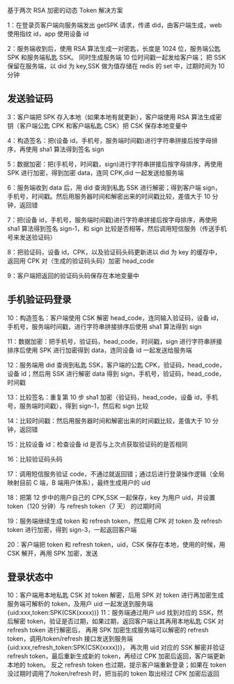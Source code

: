 基于两次 RSA 加密的动态 Token 解决方案

1：在登录页客户端向服务端发出 getSPK 请求，传递 did，由客户端生成，web 使用指纹 id，app 使用设备 id

2：服务端收到后，使用 RSA 算法生成一对密匙，长度是 1024 位，服务端公匙 SPK 和服务端私匙 SSK。
同时生成服务端 10 位时间戳一起发给客户端；
把 SSK 保留在服务端，以 did 为 key,SSK 做为值存储在 redis 的 set 中，过期时间为 10 分钟

## 发送验证码

3：客户端把 SPK 存入本地（如果本地有就更新），客户端使用 RSA 算法生成密钥（客户端公匙 CPK 和客户端私匙 CSK）把 CSK 保存本地变量中

4：构造签名：把(设备 id，手机号，服务端时间戳)进行字符串拼接后按字母排序，再使用 sha1 算法得到签名 sign

5：数据加密：把(手机号，时间戳，sign)进行字符串拼接后按字母排序，再使用 SPK 进行加密，得到加密 data，连同 CPK,did 一起发送给服务端

6：服务端收到 data 后，用 did 查询到私匙 SSK 进行解密；得到客户端 sign，手机号，时间戳。然后用服务器时间和解密出来的时间戳比较，差值大于 10 分钟，返回错

7：把(设备 id，手机号，服务端时间戳)进行字符串拼接后按字母排序，再使用 sha1 算法得到签名 sign-1，和 sign 比较是否相等，然后调用短信服务（传送手机号来发送验证码）

8：把验证码，设备 id，CPK，以及验证码头码更新进以 did 为 key 的缓存中，返回用 CPK 对（生成的验证码头码）加密 head_code

9：客户端把返回的验证码头码保存在本地变量中

## 手机验证码登录

10：构造签名：客户端使用 CSK 解密 head_code，连同输入验证码，设备 id，手机号，服务端时间戳，进行字符串拼接排序后使用 sha1 算法得到 sign

11：数据加密：把手机号，验证码，head_code，时间戳，sign 进行字符串拼接排序后使用 SPK 进行加密得到 data，连同设备 id 一起发送给服务端

12：服务端用 did 查询到私匙 SSK，客户端的公匙 CPK，验证码，head_code，设备 id；然后用 SSK 进行解密 data 得到 sign，手机号，验证码，head_code，时间戳

13：比较签名：重复第 10 步 sha1 加密（验证码，head_code，设备 id，手机号，服务端时间戳），得到 sign-1，然后和 sign 比较

14：比较时间戳：然后用服务器时间和解密出来的时间戳比较，差值大于 10 分钟，返回错

15：比较设备 id：检查设备 id 是否与上次点获取验证码的是否相同

16：比较验证码头码

17：调用短信服务验证 code，不通过就返回错；通过后进行登录操作逻辑（全局映射目前 C 端，B 端用户体系），最终生成用户的 uid

18：把第 12 步中的用户自己的 CPK,SSK 一起保存，key 为用户 uid，并设置 token（120 分钟）与 refresh token（7 天） 的过期时间

19：服务端继续生成 token 和 refresh token，然后用 CPK 对 token 及 refresh token 进行加密，得到 sign-3，一起返回客户端

20：客户端把 token 和 refresh token，uid，CSK 保存在本地，使用的时候，用 CSK 解开，再用 SPK 加密，发送

## 登录状态中

10：客户端用本地私匙 CSK 对 token 解密，后用 SPK 对 token 进行再加密生成服务端可解析的 token，及用户 uid 一起发送到服务端
{uid:xxx,token:SPK(CSK(xxxx))}
11：服务端通过用户 uid 找到对应的 SSK，然后解密 token，验证是否过期，如果过期，返回客户端让其再用本地私匙 CSK 对 refresh token 进行解密后，
再用 SPK 加密生成服务端可以解密的 refresh token，调用/token/refresh 接口发送到服务端{uid:xxx,refresh_token:SPK(CSK(xxxx))}，
再次用 uid 对应的 SSK 解密并验证 refresh token，最后重新生成新的 token，再经过 CPK 加密后返回，客户端更新本地的 token。
反之 refresh token 也过期，提示客户端重新登录；如果在 token 没过期时调用了/token/refresh 时，把当前的 token 取出经过 CPK 加密后返回
